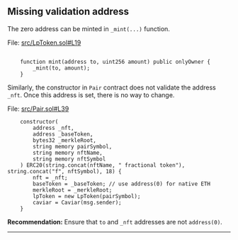 ## Missing validation address

The zero address can be minted in `_mint(...)` function. 

File: [src/LpToken.sol#L19](https://github.com/code-423n4/2022-12-caviar/blob/main/src/LpToken.sol#L19)

```solidity=

    function mint(address to, uint256 amount) public onlyOwner {
        _mint(to, amount);
    }
```

Similarly, the constructor in `Pair` contract does not validate the address `_nft`. Once this address is set, there is no way to change. 

File: [src/Pair.sol#L39](https://github.com/code-423n4/2022-12-caviar/blob/main/src/Pair.sol#L39)

```solidity=
    constructor(
        address _nft,
        address _baseToken,
        bytes32 _merkleRoot,
        string memory pairSymbol,
        string memory nftName,
        string memory nftSymbol
    ) ERC20(string.concat(nftName, " fractional token"), string.concat("f", nftSymbol), 18) {
        nft = _nft;
        baseToken = _baseToken; // use address(0) for native ETH
        merkleRoot = _merkleRoot;
        lpToken = new LpToken(pairSymbol);
        caviar = Caviar(msg.sender);
    }
```

**Recommendation:** Ensure that `to` and `_nft` addresses are not `address(0)`.

---